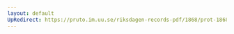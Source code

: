 ```yaml
---
layout: default
UpRedirect: https://pruto.im.uu.se/riksdagen-records-pdf/1868/prot-1868--fk--129/prot-1868--fk--129_007.pdf
---
```

